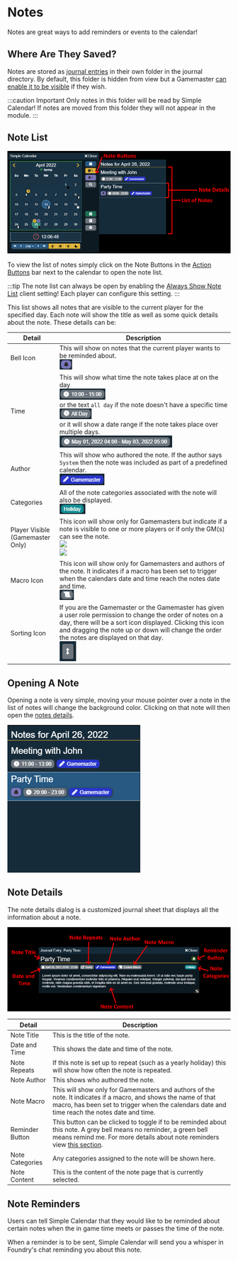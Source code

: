 # Notes

Notes are great ways to add reminders or events to the calendar!

## Where Are They Saved?

Notes are stored as [journal entries](https://foundryvtt.com/article/journal/) in their own folder in the journal directory. By default, this folder is hidden from view but a Gamemaster [can enable it to be visible](../../global-configuration/settings.md) if they wish.

:::caution Important
Only notes in this folder will be read by Simple Calendar! If notes are moved from this folder they will not appear in the module.
:::

## Note List

![](../../images/viewing-notes.png)

To view the list of notes simply click on the Note Buttons in the [Action Buttons](../calendar-view.md#action-buttons) bar next to the calendar to open the note list.

:::tip
The note list can always be open by enabling the [Always Show Note List](../client-settings#always-show-note-list) client setting! Each player can configure this setting.
:::

This list shows all notes that are visible to the current player for the specified day. Each note will show the title as well as some quick details about the note. These details can be:

| Detail                               | Description                                                                                                                                                                                                                                                                                                                                           |
|--------------------------------------|-------------------------------------------------------------------------------------------------------------------------------------------------------------------------------------------------------------------------------------------------------------------------------------------------------------------------------------------------------|
| Bell Icon                            | This will show on notes that the current player wants to be reminded about.<br/>![](../../images/note-list-reminder.png)                                                                                                                                                                                                                              |
| Time                                 | This will show what time the note takes place at on the day<br/>![](../../images/note-list-time-range.png)<br/>or the text `all day` if the note doesn't have a specific time<br/>![](../../images/note-list-all-day.png)<br/>or it will show a date range if the note takes place over multiple days.<br/>![](../../images/note-list-date-range.png) |
| Author                               | This will show who authored the note. If the author says `System` then the note was included as part of a predefined calendar.<br/>![](../../images/note-list-author.png)                                                                                                                                                                             |
| Categories                           | All of the note categories associated with the note will also be displayed.<br/>![](../../images/note-list-category.png)                                                                                                                                                                                                                              |
| Player Visible<br/>(Gamemaster Only) | This icon will show only for Gamemasters but indicate if a note is visible to one or more players or if only the GM(s) can see the note.<br/>![](media://note-list-not-player-visible.png)<br/>![](media://note-list-player-visible.png)                                                                                                              |
| Macro Icon                           | This icon will show only for Gamemasters and authors of the note. It indicates if a macro has been set to trigger when the calendars date and time reach the notes date and time.<br/>![](../../images/note-list-macro.png)                                                                                                                           |
| Sorting Icon                         | If you are the Gamemaster or the Gamemaster has given a user role permission to change the order of notes on a day, there will be a sort icon displayed. Clicking this icon and dragging the note up or down will change the order the notes are displayed on that day.<br/>![](../../images/note-list-reorder.png)                                   |

## Opening A Note

Opening a note is very simple, moving your mouse pointer over a note in the list of notes will change the background color. Clicking on that note will then open the [notes details](#note-details).

![](../../images/note-list-hover.png)

## Note Details

The note details dialog is a customized journal sheet that displays all the information about a note.

![](../../images/note-details.png)

| Detail          | Description                                                                                                                                                                                                                                                                     |
|-----------------|---------------------------------------------------------------------------------------------------------------------------------------------------------------------------------------------------------------------------------------------------------------------------------|
| Note Title      | This is the title of the note.                                                                                                                                                                                                                                                  |
| Date and Time   | This shows the date and time of the note.                                                                                                                                                                                                                                       |
| Note Repeats    | If this note is set up to repeat (such as a yearly holiday) this will show how often the note is repeated.                                                                                                                                                                      |
| Note Author     | This shows who authored the note.                                                                                                                                                                                                                                               |
| Note Macro      | This will show only for Gamemasters and authors of the note. It indicates if a macro, and shows the name of that macro, has been set to trigger when the calendars date and time reach the notes date and time.                                                                 |
| Reminder Button | This button can be clicked to toggle if to be reminded about this note. A grey bell means no reminder, a green bell means remind me. For more details about note reminders view [this section](#note-reminders).                                                                |
| Note Categories | Any categories assigned to the note will be shown here.                                                                                                                                                                                                                         |
| Note Content    | This is the content of the note page that is currently selected.                                                                                                                                                                                                                | |


## Note Reminders

Users can tell Simple Calendar that they would like to be reminded about certain notes when the in game time meets or passes the time of the note.

When a reminder is to be sent, Simple Calendar will send you a whisper in Foundry's chat reminding you about this note.


